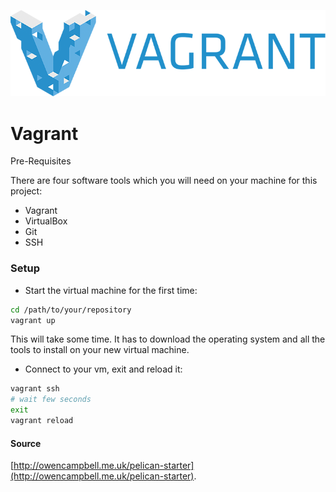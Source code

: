 ![Vagrant Logo](logo_vagrant.png)
# Vagrant
Pre-Requisites

There are four software tools which you will need on your machine for this project:

* Vagrant
* VirtualBox
* Git
* SSH

### Setup

* Start the virtual machine for the first time:

```bash
cd /path/to/your/repository
vagrant up
```

This will take some time. It has to download the operating system and all the tools to install on your new virtual machine.

* Connect to your vm, exit and reload it:

```bash
vagrant ssh
# wait few seconds
exit
vagrant reload
```
#### Source
[http://owencampbell.me.uk/pelican-starter](http://owencampbell.me.uk/pelican-starter).